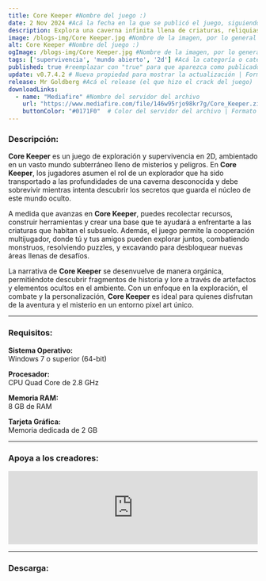 ```yaml
---
title: Core Keeper #Nombre del juego :)
date: 2 Nov 2024 #Acá la fecha en la que se publicó el juego, siguiendo este formato: Dia "30", Mes "Oct", Año "2024" = como debe quedar: 30 Oct 2024
description: Explora una caverna infinita llena de criaturas, reliquias y recursos en una aventura minera de tipo «sandbox» para 1-8 jugadores. Extrae recursos, construye, lucha, fabrica y cultiva para desentrañar el misterio del antiguo Núcleo. #Acá una mini descripción del juego
image: /blogs-img/Core Keeper.jpg #Nombre de la imagen, por lo general es exactamente el mismo nombre que el juego excluyendo lo ":" (Dos puntos)
alt: Core Keeper #Nombre del juego :)
ogImage: /blogs-img/Core Keeper.jpg #Nombre de la imagen, por lo general es exactamente el mismo nombre que el juego excluyendo lo ":" (Dos puntos)
tags: ['supervivencia', 'mundo abierto', '2d'] #Acá la categoría o categorías del juego, si es más de una se coloca en este formato: ['categoría1', 'categoría2']
published: true #reemplazar con "true" para que aparezca como publicado
update: v0.7.4.2 # Nueva propiedad para mostrar la actualización | Formato: v1.0.0
release: Mr Goldberg #Acá el release (el que hizo el crack del juego) | Formato: Nicolhetti
downloadLinks:
  - name: "Mediafire" #Nombre del servidor del archivo
    url: "https://www.mediafire.com/file/146w95rjo98kr7g/Core_Keeper.zip/file" #Link de descarga
    buttonColor: "#0171F0"  # Color del servidor del archivo | Formato hexadecimal | MediaFire: #0171F0 | Buzzheavier: #FF6600 |
---
```


<!--En VSCode seleccionando una palabra, por ejemplo: "Core Keeper" y apretando Ctrl+F2 se seleccionan todas las palabras iguales-->

### Descripción:
**Core Keeper** es un juego de exploración y supervivencia en 2D, ambientado en un vasto mundo subterráneo lleno de misterios y peligros. En **Core Keeper**, los jugadores asumen el rol de un explorador que ha sido transportado a las profundidades de una caverna desconocida y debe sobrevivir mientras intenta descubrir los secretos que guarda el núcleo de este mundo oculto.

A medida que avanzas en **Core Keeper**, puedes recolectar recursos, construir herramientas y crear una base que te ayudará a enfrentarte a las criaturas que habitan el subsuelo. Además, el juego permite la cooperación multijugador, donde tú y tus amigos pueden explorar juntos, combatiendo monstruos, resolviendo puzzles, y excavando para desbloquear nuevas áreas llenas de desafíos.

La narrativa de **Core Keeper** se desenvuelve de manera orgánica, permitiéndote descubrir fragmentos de historia y lore a través de artefactos y elementos ocultos en el ambiente. Con un enfoque en la exploración, el combate y la personalización, **Core Keeper** es ideal para quienes disfrutan de la aventura y el misterio en un entorno pixel art único.
<!--Prompt para Chat-GPT: Hazme una descripción para el juego "Core Keeper" y cada que menciones "Core Keeper" ponlo en negrita -->

---

### Requisitos:
**Sistema Operativo:**  
Windows 7 o superior (64-bit)

**Procesador:**  
CPU Quad Core de 2.8 GHz

**Memoria RAM:**  
8 GB de RAM

**Tarjeta Gráfica:**  
Memoria dedicada de 2 GB

<!--Si falta o sobra un requisito se quita o se agrega manteniendo el mismo formato-->

---

### Apoya a los creadores:
<iframe src="https://store.steampowered.com/widget/1621690/" frameborder="0" style="background-color: transparent; width: 100% !important; aspect-ratio: 646 / 190;"></iframe>

<!--Reemplazar los numeros (AppID) del juego (en este caso 2668510) por el numero (AppID) correspondiente con el juego a publicar-->
<!--El AppID se encuentra en la URL del Juego en Steam-->

---

### Descarga:

